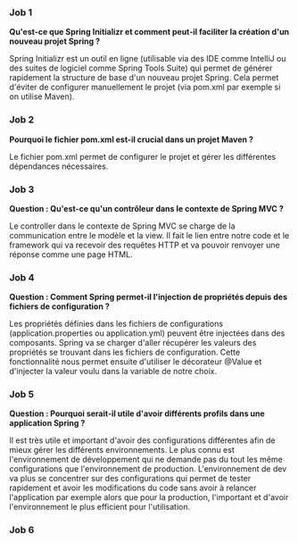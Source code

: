 ### Job 1
**Qu'est-ce que Spring Initializr et comment peut-il faciliter la création d'un nouveau projet Spring ?**

Spring Initializr est un outil en ligne (utilisable via des IDE comme IntelliJ ou des suites de logiciel comme Spring Tools Suite) qui permet de générer rapidement la structure de base d'un nouveau projet Spring.
Cela permet d'éviter de configurer manuellement le projet (via pom.xml par exemple si on utilise Maven).


### Job 2
**Pourquoi le fichier pom.xml est-il crucial dans un projet Maven ?**

Le fichier pom.xml permet de configurer le projet et gérer les différentes dépendances nécessaires.


### Job 3
**Question : Qu'est-ce qu'un contrôleur dans le contexte de Spring MVC ?**

Le controller dans le contexte de Spring MVC se charge de la communication entre le modèle et la view.
Il fait le lien entre notre code et le framework qui va recevoir des requêtes HTTP et va pouvoir renvoyer une réponse comme une page HTML.

### Job 4
**Question : Comment Spring permet-il l'injection de propriétés depuis des fichiers de configuration ?**

Les propriétés définies dans les fichiers de configurations (application.properties ou application.yml) peuvent être injectées dans des composants.
Spring va se charger d'aller récupérer les valeurs des propriétés se trouvant dans les fichiers de configuration. Cette fonctionnalité nous permet ensuite d'utiliser le décorateur @Value et d'injecter la valeur voulu dans la variable de notre choix.

### Job 5
**Question : Pourquoi serait-il utile d'avoir différents profils dans une application Spring ?**

Il est très utile et important d'avoir des configurations différentes afin de mieux gérer les différents environnements. Le plus connu est l'environnement de développement qui ne demande pas du tout les même configurations que l'environnement de production. L'environnement de dev va plus se concentrer sur des configurations qui permet de tester rapidement et avoir les modifications du code sans avoir à relancer l'application par exemple alors que pour la production, l'important et d'avoir l'environnement le plus efficient pour l'utilisation.

### Job 6
